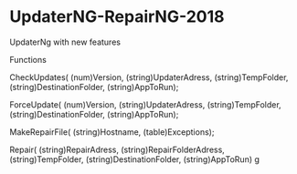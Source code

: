 # UpdaterNG-RepairNG-2018
UpdaterNg with new features


Functions

CheckUpdates(
  (num)Version, 
  (string)UpdaterAdress, 
  (string)TempFolder, 
  (string)DestinationFolder, 
  (string)AppToRun);

ForceUpdate(
  (num)Version, 
  (string)UpdaterAdress, 
  (string)TempFolder, 
  (string)DestinationFolder, 
  (string)AppToRun);

MakeRepairFile(
  (string)Hostname, 
  (table)Exceptions);
	
Repair(
  (string)RepairAdress,
  (string)RepairFolderAdress,
  (string)TempFolder,
  (string)DestinationFolder,
  (string)AppToRun)
g
